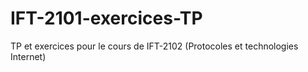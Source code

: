 # IFT-2101-exercices-TP
TP et exercices pour le cours de IFT-2102 (Protocoles et technologies Internet)
